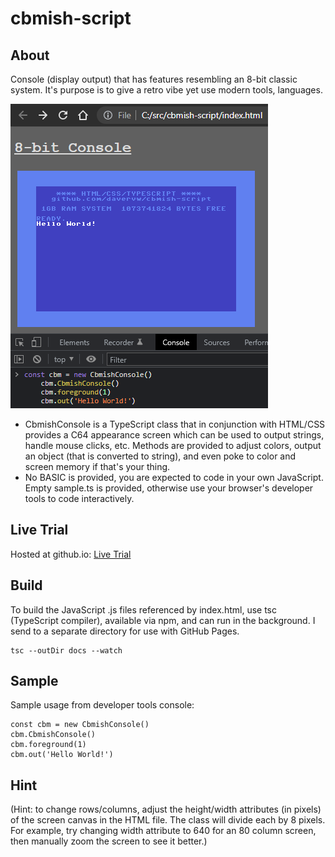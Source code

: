 # cbmish-script #

## About ##

Console (display output) that has features resembling an 8-bit classic system.  It's purpose is to give a retro vibe yet use modern tools, languages.

![Sample usage](console.png)

* CbmishConsole is a TypeScript class that in conjunction with HTML/CSS provides a C64 appearance screen which can be used to output strings, handle mouse clicks, etc.  Methods are provided to adjust colors, output an object (that is converted to string), and even poke to color and screen memory if that's your thing.
* No BASIC is provided, you are expected to code in your own JavaScript.   Empty sample.ts is provided, otherwise use your browser's developer tools to code interactively.

## Live Trial ##

Hosted at github.io: [Live Trial](https://davervw.github.io/cbmish-script/)

## Build ##

To build the JavaScript .js files referenced by index.html, use tsc (TypeScript compiler), available via npm, and can run in the background.  I send to a separate directory for use with GitHub Pages.

    tsc --outDir docs --watch

## Sample ##

Sample usage from developer tools console:

    const cbm = new CbmishConsole()
    cbm.CbmishConsole()
    cbm.foreground(1)
    cbm.out('Hello World!')

## Hint ##

(Hint: to change rows/columns, adjust the height/width attributes (in pixels) of the screen canvas in the HTML file.  The class will divide each by 8 pixels.   For example, try changing width attribute to 640 for an 80 column screen, then manually zoom the screen to see it better.)
